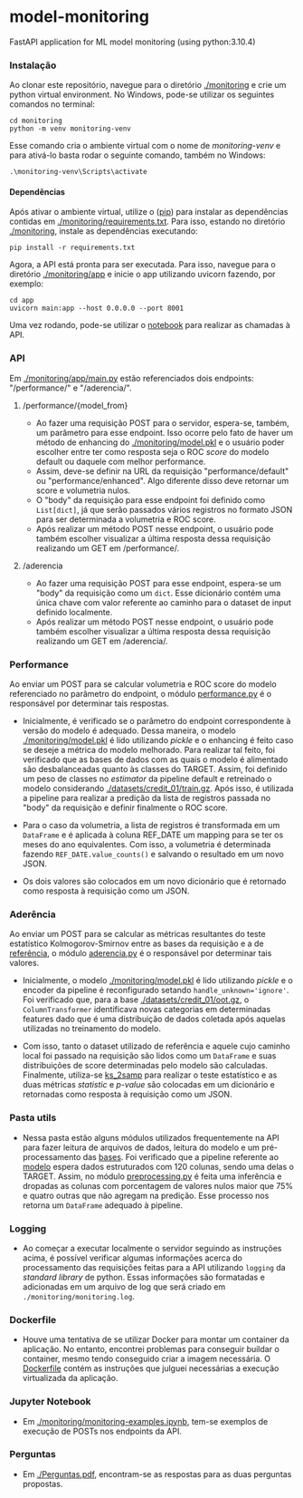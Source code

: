 # model-monitoring
 FastAPI application for ML model monitoring (using python:3.10.4)
 
### Instalação
Ao clonar este repositório, navegue para o diretório [./monitoring](monitoring) e crie um python virtual environment. No Windows, pode-se utilizar os seguintes comandos no terminal:
 
```
cd monitoring
python -m venv monitoring-venv
```
 
Esse comando cria o ambiente virtual com o nome de *monitoring-venv* e para ativá-lo basta rodar o seguinte comando, também no Windows:
 
```
.\monitoring-venv\Scripts\activate
```

#### Dependências

Após ativar o ambiente virtual, utilize o ([pip](https://pip.pypa.io/en/stable/installation/)) para instalar as dependências contidas em [./monitoring/requirements.txt](monitoring/requirements.txt). Para isso, estando no diretório [./monitoring](monitoring), instale as dependências executando:

```
pip install -r requirements.txt
```

Agora, a API está pronta para ser executada. Para isso, navegue para o diretório [./monitoring/app](monitoring/app) e inicie o app utilizando uvicorn fazendo, por exemplo:

```
cd app
uvicorn main:app --host 0.0.0.0 --port 8001
```

Uma vez rodando, pode-se utilizar o [notebook](/monitoring/monitoring-examples.ipynb) para realizar as chamadas à API.

### API

Em [./monitoring/app/main.py](monitoring/app/main.py) estão referenciados dois endpoints: "/performance/" e "/aderencia/".

1. /performance/{model_from}
   - Ao fazer uma requisição POST para o servidor, espera-se, também, um parâmetro para esse endpoint. Isso ocorre pelo fato de haver um método de enhancing do [./monitoring/model.pkl](monitoring/model.pkl) e o usuário poder escolher entre ter como resposta seja o ROC *score* do modelo default ou daquele com melhor performance.
   - Assim, deve-se definir na URL da requisição "performance/default" ou "performance/enhanced". Algo diferente disso deve retornar um score e volumetria nulos.
   - O "body" da requisição para esse endpoint foi definido como ```List[dict]```, já que serão passados vários registros no formato JSON para ser determinada a volumetria e ROC score.
   - Após realizar um método POST nesse endpoint, o usuário pode também escolher visualizar a última resposta dessa requisição realizando um GET em /performance/.
   
2. /aderencia
   - Ao fazer uma requisição POST para esse endpoint, espera-se um "body" da requisição como um  ```dict```. Esse dicionário contém uma única chave com valor referente ao caminho para o dataset de input definido localmente.
   - Após realizar um método POST nesse endpoint, o usuário pode também escolher visualizar a última resposta dessa requisição realizando um GET em /aderencia/.

### Performance

Ao enviar um POST para se calcular volumetria e ROC score do modelo referenciado no parâmetro do endpoint, o módulo [performance.py](monitoring/app/api/endpoints/performance.py) é o responsável por determinar tais respostas.

   - Inicialmente, é verificado se o parâmetro do endpoint correspondente à versão do modelo é adequado. Dessa maneira, o modelo [./monitoring/model.pkl](monitoring/model.pkl) é lido utilizando *pickle* e o enhancing é feito caso se deseje a métrica do modelo melhorado. Para realizar tal feito, foi verificado que as bases de dados com as quais o modelo é alimentado são desbalanceadas quanto às classes do TARGET. Assim, foi definido um peso de classes no *estimator* da pipeline default e retreinado o modelo considerando [./datasets/credit_01/train.gz](datasets/credit_01/train.gz). Após isso, é utilizada a pipeline para realizar a predição da lista de registros passada no "body" da requisição e definir finalmente o ROC score.

   - Para o caso da volumetria, a lista de registros é transformada em um ```DataFrame``` e é aplicada à coluna REF_DATE um mapping para se ter os meses do ano equivalentes. Com isso, a volumetria é determinada fazendo ```REF_DATE.value_counts()``` e salvando o resultado em um novo JSON.

   - Os dois valores são colocados em um novo dicionário que é retornado como resposta à requisição como um JSON.


### Aderência

Ao enviar um POST para se calcular as métricas resultantes do teste estatístico Kolmogorov-Smirnov entre as bases da requisição e a de [referência](datasets/credit_01/test.gz), o módulo [aderencia.py](monitoring/app/api/endpoints/aderencia.py) é o responsável por determinar tais valores.

   - Inicialmente, o modelo [./monitoring/model.pkl](monitoring/model.pkl) é lido utilizando *pickle* e o encoder da pipeline é reconfigurado setando ```handle_unknown='ignore'```. Foi verificado que, para a base [./datasets/credit_01/oot.gz](datasets/credit_01/train.gz), o ```ColumnTransformer``` identificava novas categorias em determinadas features dado que é uma distribuição de dados coletada após aquelas utilizadas no treinamento do modelo.

   - Com isso, tanto o dataset utilizado de referência e aquele cujo caminho local foi passado na requisição são lidos como um ```DataFrame``` e suas distribuições de score determinadas pelo modelo são calculadas. Finalmente, utiliza-se [ks_2samp](https://docs.scipy.org/doc/scipy/reference/generated/scipy.stats.ks_2samp.html) para realizar o teste estatístico e as duas métricas *statistic* e *p-value* são colocadas em um dicionário e retornadas como resposta à requisição como um JSON.


### Pasta utils

   - Nessa pasta estão alguns módulos utilizados frequentemente na API para fazer leitura de arquivos de dados, leitura do modelo e um pré-processamento das [bases](datasets/credit_01). Foi verificado que a pipeline referente ao [modelo](monitoring/model.pkl) espera dados estruturados com 120 colunas, sendo uma delas o TARGET. Assim, no módulo [preprocessing.py](monitoring/app/utils/preprocessing.py) é feita uma inferência e dropadas as colunas com porcentagem de valores nulos maior que 75% e quatro outras que não agregam na predição. Esse processo nos retorna um ```DataFrame``` adequado à pipeline.


### Logging

   - Ao começar a executar localmente o servidor seguindo as instruções acima, é possível verificar algumas informações acerca do processamento das requisições feitas para a API utilizando ```logging``` da *standard library* de python. Essas informações são formatadas e adicionadas em um arquivo de log que será criado em ```./monitoring/monitoring.log```.


### Dockerfile

   - Houve uma tentativa de se utilizar Docker para montar um container da aplicação. No entanto, encontrei problemas para conseguir buildar o container, mesmo tendo conseguido criar a imagem necessária. O [Dockerfile](/monitoring/Dockerfile) contém as instruções que julguei necessárias a execução virtualizada da aplicação. 

### Jupyter Notebook

   - Em [./monitoring/monitoring-examples.ipynb](/monitoring/monitoring-examples.ipynb), tem-se exemplos de execução de POSTs nos endpoints da API.


### Perguntas
   
   - Em [./Perguntas.pdf](/Perguntas.pdf), encontram-se as respostas para as duas perguntas propostas.



